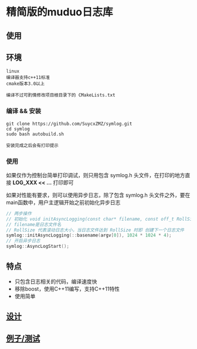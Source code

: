 # 精简版的muduo日志库

## 使用

## 环境
    linux
    编译器支持c++11标准
    cmake版本3.0以上

    编译不过可酌情修改项目根目录下的 CMakeLists.txt

### 编译 && 安装

    git clone https://github.com/SuycxZMZ/symlog.git
    cd symlog
    sudo bash autobuild.sh

    安装完成之后会有打印提示

### 使用

如果仅作为控制台简单打印调试，则只用包含 symlog.h 头文件，在打印的地方直接 **LOG_XXX << ...** 打印即可

如果对性能有要求，则可以使用异步日志，除了包含 symlog.h 头文件之外，要在main函数中，用户主逻辑开始之前初始化异步日志

```C++
// 两步操作
// 初始化 void initAsyncLogging(const char* filename, const off_t RollSize)，
// filename是日志文件名
// RollSize 代表滚动日志大小，当日志文件达到 RollSize 时即 创建下一个日志文件
symlog::initAsyncLogging(::basename(argv[0]), 1024 * 1024 * 4);
// 开启异步日志
symlog::AsyncLogStart();
```


## 特点

- 只包含日志相关的代码，编译速度快
- 移除boost，使用C++11编写，支持C++11特性
- 使用简单

## [设计](https://github.com/SuycxZMZ/tiny-muduo)

## [例子/测试](test/asynclogtest.cc)
